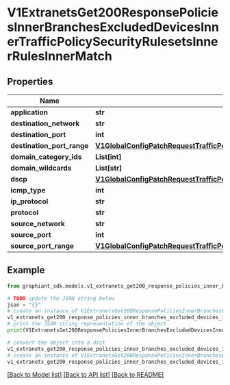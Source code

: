 # V1ExtranetsGet200ResponsePoliciesInnerBranchesExcludedDevicesInnerTrafficPolicySecurityRulesetsInnerRulesInnerMatch


## Properties

Name | Type | Description | Notes
------------ | ------------- | ------------- | -------------
**application** | **str** |  | [optional] 
**destination_network** | **str** |  | [optional] 
**destination_port** | **int** |  | [optional] 
**destination_port_range** | [**V1GlobalConfigPatchRequestTrafficPoliciesSecurityRulesetsValueRulesetRulesValueRuleMatchDestinationPortRange**](V1GlobalConfigPatchRequestTrafficPoliciesSecurityRulesetsValueRulesetRulesValueRuleMatchDestinationPortRange.md) |  | [optional] 
**domain_category_ids** | **List[int]** |  | [optional] 
**domain_wildcards** | **List[str]** |  | [optional] 
**dscp** | [**V1GlobalConfigPatchRequestTrafficPoliciesSecurityRulesetsValueRulesetRulesValueRuleMatchDscpMatch**](V1GlobalConfigPatchRequestTrafficPoliciesSecurityRulesetsValueRulesetRulesValueRuleMatchDscpMatch.md) |  | [optional] 
**icmp_type** | **int** |  | [optional] 
**ip_protocol** | **str** |  | [optional] 
**protocol** | **str** |  | [optional] 
**source_network** | **str** |  | [optional] 
**source_port** | **int** |  | [optional] 
**source_port_range** | [**V1GlobalConfigPatchRequestTrafficPoliciesSecurityRulesetsValueRulesetRulesValueRuleMatchDestinationPortRange**](V1GlobalConfigPatchRequestTrafficPoliciesSecurityRulesetsValueRulesetRulesValueRuleMatchDestinationPortRange.md) |  | [optional] 

## Example

```python
from graphiant_sdk.models.v1_extranets_get200_response_policies_inner_branches_excluded_devices_inner_traffic_policy_security_rulesets_inner_rules_inner_match import V1ExtranetsGet200ResponsePoliciesInnerBranchesExcludedDevicesInnerTrafficPolicySecurityRulesetsInnerRulesInnerMatch

# TODO update the JSON string below
json = "{}"
# create an instance of V1ExtranetsGet200ResponsePoliciesInnerBranchesExcludedDevicesInnerTrafficPolicySecurityRulesetsInnerRulesInnerMatch from a JSON string
v1_extranets_get200_response_policies_inner_branches_excluded_devices_inner_traffic_policy_security_rulesets_inner_rules_inner_match_instance = V1ExtranetsGet200ResponsePoliciesInnerBranchesExcludedDevicesInnerTrafficPolicySecurityRulesetsInnerRulesInnerMatch.from_json(json)
# print the JSON string representation of the object
print(V1ExtranetsGet200ResponsePoliciesInnerBranchesExcludedDevicesInnerTrafficPolicySecurityRulesetsInnerRulesInnerMatch.to_json())

# convert the object into a dict
v1_extranets_get200_response_policies_inner_branches_excluded_devices_inner_traffic_policy_security_rulesets_inner_rules_inner_match_dict = v1_extranets_get200_response_policies_inner_branches_excluded_devices_inner_traffic_policy_security_rulesets_inner_rules_inner_match_instance.to_dict()
# create an instance of V1ExtranetsGet200ResponsePoliciesInnerBranchesExcludedDevicesInnerTrafficPolicySecurityRulesetsInnerRulesInnerMatch from a dict
v1_extranets_get200_response_policies_inner_branches_excluded_devices_inner_traffic_policy_security_rulesets_inner_rules_inner_match_from_dict = V1ExtranetsGet200ResponsePoliciesInnerBranchesExcludedDevicesInnerTrafficPolicySecurityRulesetsInnerRulesInnerMatch.from_dict(v1_extranets_get200_response_policies_inner_branches_excluded_devices_inner_traffic_policy_security_rulesets_inner_rules_inner_match_dict)
```
[[Back to Model list]](../README.md#documentation-for-models) [[Back to API list]](../README.md#documentation-for-api-endpoints) [[Back to README]](../README.md)


